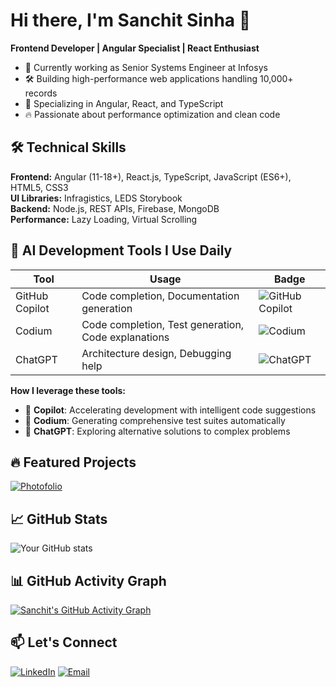 # Hi there, I'm Sanchit Sinha 👋

**Frontend Developer | Angular Specialist | React Enthusiast**

- 🏢 Currently working as Senior Systems Engineer at Infosys
- 🛠️ Building high-performance web applications handling 10,000+ records
- 🚀 Specializing in Angular, React, and TypeScript
- 🔥 Passionate about performance optimization and clean code

## 🛠 Technical Skills
**Frontend:** Angular (11-18+), React.js, TypeScript, JavaScript (ES6+), HTML5, CSS3  
**UI Libraries:** Infragistics, LEDS Storybook  
**Backend:** Node.js, REST APIs, Firebase, MongoDB  
**Performance:** Lazy Loading, Virtual Scrolling  

## 🤖 AI Development Tools I Use Daily

| Tool | Usage | Badge |
|------|-------|-------|
| GitHub Copilot | Code completion, Documentation generation | ![GitHub Copilot](https://img.shields.io/badge/GitHub_Copilot-Used_100%25-blue?logo=github) |
| Codium | Code completion, Test generation, Code explanations | ![Codium](https://img.shields.io/badge/Codium-Active_User-green?logo=codium) |
| ChatGPT | Architecture design, Debugging help | ![ChatGPT](https://img.shields.io/badge/ChatGPT-Research_Assistant-purple?logo=openai) |

**How I leverage these tools:**
- 🚀 **Copilot**: Accelerating development with intelligent code suggestions
- 🧪 **Codium**: Generating comprehensive test suites automatically
- 🤔 **ChatGPT**: Exploring alternative solutions to complex problems

## 🔥 Featured Projects

[![Photofolio](https://github-readme-stats.vercel.app/api/pin/?username=sanchit903&repo=photofolio&theme=dark)](https://github.com/sanchit903/photofolio)
<!-- [![Project 2](https://github-readme-stats.vercel.app/api/pin/?username=sanchit903&repo=project2&theme=dark)](https://github.com/sanchit903/project2) -->

## 📈 GitHub Stats

![Your GitHub stats](https://github-readme-stats.vercel.app/api?username=sanchit903&show_icons=true&theme=dark)

## 📊 GitHub Activity Graph
[![Sanchit's GitHub Activity Graph](https://github-readme-activity-graph.vercel.app/graph?username=sanchit903&theme=github-compact)](https://github.com/sanchit903)

## 📫 Let's Connect
[![LinkedIn](https://img.shields.io/badge/LinkedIn-0077B5?style=for-the-badge&logo=linkedin&logoColor=white)](https://www.linkedin.com/in/sanchit-sinha-522448217/)
[![Email](https://img.shields.io/badge/Gmail-D14836?style=for-the-badge&logo=gmail&logoColor=white)](mailto:sanchitsinha903@gmail.com)


<!---
- 👋 Hi, I’m Sanchit Sinha
- 👀 I’m interested in ...
- 🌱 I’m currently learning ...
- 💞️ I’m looking to collaborate on ...
- 📫 How to reach me ...
- 😄 Pronouns: He/Him
- ⚡ Fun fact: ...
-  AI tools: ![GitHub Copilot](https://img.shields.io/badge/github_copilot-8957E5?style=for-the-badge&logo=github-copilot&logoColor=white) [![built with Codeium](https://codeium.com/badges/main)](https://codeium.com)

sanchit903/sanchit903 is a ✨ special ✨ repository because its `README.md` (this file) appears on your GitHub profile.
You can click the Preview link to take a look at your changes.
--->
